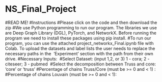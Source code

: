 # NS_Final_Project

#READ ME!
#Instructions
#Please click on the code and then download the zip
#We use Python programming to run our program. The libraries we use are Deep Graph Library (DGL), PyTorch, and NetworkX. Before running the program we need to install these packages using pip install.
#To run our program, you can use the attached project_networkx_Final.ipynb file with Colab. To upload the datasets and label lists the user needs to replace the necessary paths in the  ‘Experiment’ section with the path from their own drive.
#Necessary Inputs: 
#Select Dataset: (input 1,2, or 3) 1 - cora; 2 -citeseer; 3 - pubmed 
#Select the decomposition between Truss and core: ‘core’ or ‘truss’
#Percentage of chains Truss/Core (must be >= 0 and < 1) : 
#Percentage of chains Louvain (must be >= 0 and < 1):
